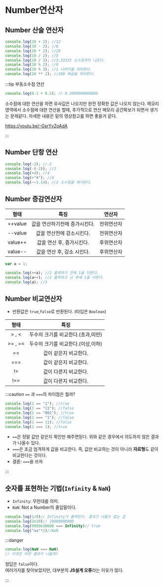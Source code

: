 # Number연산자

## Number 산술 연산자

```js
console.log(10 + 2); //12
console.log(10 - 2); //8
console.log(10 * 2); //20
console.log(10 / 2); //5
console.log(10 / 3); //3.33333 소수점까지 나온다.
console.log(10 % 2); //0
console.log(10 % 3); //1 나머지를 의미한다.
console.log(10 ** 2); //100 제곱을 의미한다.
```

:::tip
부동소수점 연산

```js
console.log(0.1 + 0.2); // 0.3000000000005
```

소수점에 대한 연산을 하면 유사값은 나오지만 완전 정확한 값은 나오지 않는다.
메모리 영역에서 소수점에 대한 연산을 할때, 추가적으로 연산 메모리 공간확보가 되면서 생기는 문제같다.
자세한 내용은 밑의 영상참고를 하면 좋을거 같다.

https://youtu.be/-GsrYvZoAdA

:::

## Number 단항 연산

```js
console.log(-2); //-2
console.log(-(-2)); //2
console.log(+4); //4
console.log(+"4"); //4
console.log(~~3.14); //3 소수점을 제거한다.
```

## Number 증감연산자

|  형태   |             특징              |   연산자   |
| :-----: | :---------------------------: | :--------: |
| ++value | 값을 연산하기전에 증가시킨다. | 전위연산자 |
| --value |   값을 연산전에 감소시킨다.   | 전위연산자 |
| value++ |   값을 연산 후, 증가시킨다.   | 후위연산자 |
| value-- |  값을 연산 후, 감소 시킨다.   | 후위연산자 |

```js
var a = 1;

console.log(++a); //2 출력하기 전에 1을 더한다.
console.log(a++); //2 출력하고 난 후에 1을 더한다.
console.log(a); //3
```

## Number 비교연산자

- 반환값은 `true`,`false`로 반환된다. (타입은 `Boolean`)

|  형태   |                특징                |
| :-----: | :--------------------------------: |
|  > , <  | 두수의 크기를 비교한다.(초과,미만) |
| >= , =< | 두수의 크기를 비교한다.(이상,이하) |
|   ==    |       값이 같은지 비교한다.        |
|   ===   |       값이 같은지 비교한다.        |
|   !=    |       값이 다른지 비교한다.        |
|   !==   |       값이 다른지 비교한다.        |

:::caution
`==` 과 `===`의 차이점은 뭘까?

```js
console.log(1 == "1"); //true
console.log(1 == "11"); //false
console.log(1 == "001"); //true
console.log(1 === "1"); //false
console.log(1 === 11); //false
console.log(1 === 1); //true
```

- `==`은 정말 값만 같은지 확인만 해주면된다. 위와 같은 경우에서 의도하지 않은 결과가 나올수 있다.
- `===`은 조금 엄격하게 값을 비교한다. 즉, 값만 비교하는 것이 아니라 **자료형**도 같이 비교한다는 것이다.
- 결론: `===`을 쓰자

:::

## 숫자를 표현하는 기법(`Infinity` & `NaN`)
- `Infinity`: 무한대를 의미.
- `NaN`: Not a Number의 줄임말이다.

```js
console.log(1/0)// Infinity가 출력된다. 결과가 나올수 없는 값
console.log(2e10)// 20000000000
console.log(9999e10000 === Infinity)// true
console.log("aa"*2)//NaN
```

:::danger
```js
console.log(NaN === NaN)
// 이것은 어떤 결과가 나올까?
```
정답은 `false`이다.<br/>
여러가지를 찾아보았지만, 대부분의 **JS설계 오류**라는 이유가 많다.

:::